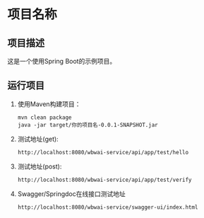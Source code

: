 # 项目名称

## 项目描述

这是一个使用Spring Boot的示例项目。

## 运行项目

1. 使用Maven构建项目：

   ```
   mvn clean package
   java -jar target/你的项目名-0.0.1-SNAPSHOT.jar
   ```
   
2. 测试地址(get):
   ```
   http://localhost:8080/wbwai-service/api/app/test/hello
   ```
3. 测试地址(post):
   ```
   http://localhost:8080/wbwai-service/api/app/test/verify
   ```
4. Swagger/Springdoc在线接口测试地址
   ```
   http://localhost:8080/wbwai-service/swagger-ui/index.html
   ```
